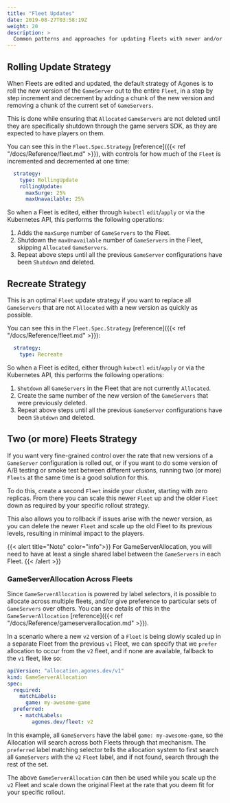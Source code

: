 ```yaml
---
title: "Fleet Updates"
date: 2019-08-27T03:58:19Z
weight: 20
description: >
  Common patterns and approaches for updating Fleets with newer and/or different versions of your `GameServer` configuration. 
---
```


## Rolling Update Strategy

When Fleets are edited and updated, the default strategy of Agones is to roll the new version of the `GameServer`
out to the entire `Fleet`, in a step by step increment and decrement by adding a chunk of the new version and removing
a chunk of the current set of `GameServers`. 

This is done while ensuring that `Allocated` `GameServers` are not deleted
until they are specifically shutdown through the game servers SDK, as they are expected to have players on them. 

You can see this in the `Fleet.Spec.Strategy` [reference]({{< ref "/docs/Reference/fleet.md" >}}), with controls for how
much of the `Fleet` is  incremented and decremented at one time:

```yaml
  strategy:
    type: RollingUpdate
    rollingUpdate:
      maxSurge: 25%
      maxUnavailable: 25%
```

So when a Fleet is edited, either through `kubectl` `edit`/`apply` or via the Kubernetes API, this performs the following operations:

1. Adds the `maxSurge` number of `GameServers` to the Fleet.
1. Shutdown the `maxUnavailable` number of `GameServers` in the Fleet, skipping `Allocated` `GameServers`.
1. Repeat above steps until all the previous `GameServer` configurations have been `Shutdown` and deleted.

## Recreate Strategy

This is an optimal `Fleet` update strategy if you want to replace all `GameServers` that are not `Allocated`
with a new version as quickly as possible.

You can see this in the `Fleet.Spec.Strategy` [reference]({{< ref "/docs/Reference/fleet.md" >}}):

```yaml
  strategy:
    type: Recreate
```

So when a Fleet is edited, either through `kubectl` `edit`/`apply` or via the Kubernetes API, this performs the following operations:

1. `Shutdown` all `GameServers` in the Fleet that are not currently `Allocated`.
1. Create the same number of the new version of the `GameServers` that were previously deleted.
1. Repeat above steps until all the previous `GameServer` configurations have been `Shutdown` and deleted.

## Two (or more) Fleets Strategy

If you want very fine-grained control over the rate that new versions of a `GameServer` configuration is rolled out, or 
if you want to do some version of A/B testing or smoke test between different versions, running two (or more) `Fleets` at the same time is a
good solution for this. 

To do this, create a second `Fleet` inside your cluster, starting with zero replicas. From there you can scale this newer `Fleet`
up and the older `Fleet` down as required by your specific rollout strategy.

This also allows you to rollback if issues arise with the newer version, as you can delete the newer `Fleet`
and scale up the old Fleet to its previous levels, resulting in minimal impact to the players. 

{{< alert title="Note" color="info">}}
For GameServerAllocation, you will need to have at least a single shared label between the `GameServers` in each
Fleet.
{{< /alert >}}

### GameServerAllocation Across Fleets

Since `GameServerAllocation` is powered by label selectors, it is possible to allocate across multiple fleets, and/or
give preference to particular sets of `GameServers` over others. You can see details of this in 
the `GameServerAllocation` [reference]({{< ref "/docs/Reference/gameserverallocation.md" >}}).

In a scenario where a new `v2` version of a `Fleet` is being slowly scaled up in a separate Fleet from the previous `v1`
Fleet, we can specify that we `prefer` allocation to occur from the `v2` fleet, and if none are available, fallback to
the `v1` fleet, like so:

```yaml
apiVersion: "allocation.agones.dev/v1"
kind: GameServerAllocation
spec:
  required:
    matchLabels:
      game: my-awesome-game
  preferred:
    - matchLabels:
        agones.dev/fleet: v2
```

In this example, all `GameServers` have the label `game: my-awesome-game`, so the Allocation will search across both
Fleets through that mechanism. The `preferred` label matching selector tells the allocation system to first search
all `GameServers` with the `v2` `Fleet` label, and if not found, search through the rest of the set.

The above `GameServerAllocation` can then be used while you scale up the `v2` Fleet and scale down the original Fleet at
the rate that you deem fit for your specific rollout. 